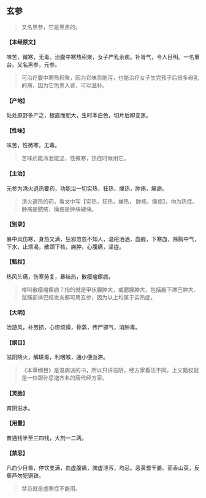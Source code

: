 ## 玄参

> 又名黑参，它是黑黑的。

#### 【本经原文】
味苦，微寒，无毒。治腹中寒热积聚，女子产乳余疾。补肾气，令人目明。一名重台。又名黑参，元参。

> 可治疗腹中寒热积聚，因为它味苦能泻，也能治疗女子生完孩子后很多母乳的病，因为它色黑入肾，可以滋补。

#### 【产地】
处处原野多产之，根直而肥大，生时本白色，切片后即变黑。
#### 【性味】
味苦，性微寒，无毒。

> 苦味药能泻泄能坚，性微寒，热症时候用它。

#### 【主治】
元参为清火退热要药，功能治一切实热，狂热，燥热，肿疡，瘰疬。

> 清火退热的药，看文中写【实热，狂热，燥热， 肿疡，瘰疬】，均为热症。肿疡是脓疮，瘰疬是肿块硬块。

#### 【别录】
暴中风伤寒，身热又满，狂邪忽忽不知人，温疟洒洒，血瘕，下寒血，除胸中气，下水，止烦渴，散颈下核，痈肿，心腹痛，坚症。
#### 【甄权】
热风头痛，伤寒劳复，暴结热，散瘿瘤瘰疬。

> 啥叫散瘿瘤瘰疬？指的就是甲状腺肿大，或腮腺肿大，包括腋下淋巴肿大、鼠蹊部淋巴结发炎都可用玄参，因为以上均属于实热症。

#### 【大明】
治游风，补劳损，心惊烦躁，骨蒸，传尸邪气，消肿毒。
#### 【纲目】
滋阴降火，解斑毒，利咽喉，通小便血滞。

> 《本草纲目》是温病派的书，所以只讲滋阴，经方家看法不同。上文甄权就是一位跟孙思邈齐名的唐代经方家。

#### 【灵胎】
育阴滋水。
#### 【用量】
普通钱半至三四钱，大剂一二两。
#### 【禁忌】
凡血少目昏，停饮支满，血虚腹痛，脾虚泄泻，均忌。恶黄耆干姜、茴香山萸，反藜芦勿犯铜铁。

> 禁忌就是虚寒症不能用。